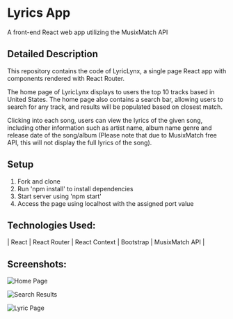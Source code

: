 # Lyrics App
A front-end React web app utilizing the MusixMatch API

## Detailed Description
This repository contains the code of LyricLynx, a single page React app with components rendered with React Router.

The home page of LyricLynx displays to users the top 10 tracks based in United States. The home page also contains a search bar, allowing users to search for any track, and results will be populated based on closest match.

Clicking into each song, users can view the lyrics of the given song, including other information such as artist name, album name genre and release date of the song/album (Please note that due to MusixMatch free API, this will not display the full lyrics of the song).

## Setup
1. Fork and clone
2. Run 'npm install' to install dependencies
3. Start server using 'npm start'
4. Access the page using localhost with the assigned port value

## Technologies Used:
| React | React Router | React Context | Bootstrap | MusixMatch API |

## Screenshots:

![Home Page](https://github.com/chrislo7/LyricLynx/blob/master/public/Homepage.png?raw=true)

![Search Results](https://github.com/chrislo7/LyricLynx/blob/master/public/Search%20Results.png?raw=true)

![Lyric Page](https://github.com/chrislo7/LyricLynx/blob/master/public/Lyrics.png?raw=true)
